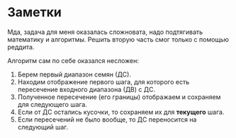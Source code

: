 # Заметки

Мда, задача для меня оказалась сложновата, надо подтягивать математику и
алгоритмы.
Решить вторую часть смог только с помощью реддита.

Алгоритм сам по себе оказался несложен:

1. Берем первый диапазон семян (ДС).
2. Находим отображение первого шага, для которого есть пересечение
   входного диапазона (ДВ) с ДС.
3. Полученное пересечение (его границы) отображаем и сохраняем для
   следующего шага.
4. Если от ДС остались кусочки, то сохраняем их для **текущего** шага.
5. Если пересечений не было вообще, то ДС переносится на следующий шаг.